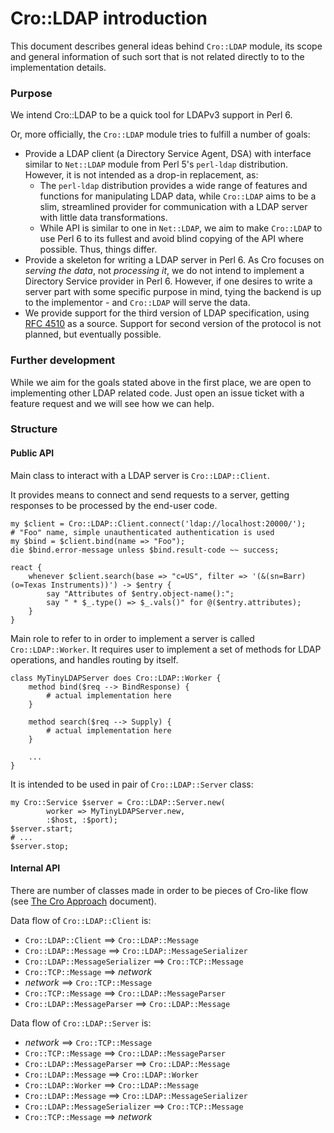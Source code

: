 # Cro::LDAP introduction

This document describes general ideas behind `Cro::LDAP` module, its
scope and general information of such sort that is not related directly
to to the implementation details.

### Purpose

We intend Cro::LDAP to be a quick tool for LDAPv3 support in Perl 6.

Or, more officially, the `Cro::LDAP` module tries to fulfill a number of
goals:

* Provide a LDAP client (a Directory Service Agent, DSA) with interface
  similar to `Net::LDAP` module from Perl 5's `perl-ldap` distribution.
  However, it is not intended as a drop-in replacement, as:
  * The `perl-ldap` distribution provides a wide range of features and
    functions for manipulating LDAP data, while `Cro::LDAP` aims to be a
    slim, streamlined provider for communication with a LDAP server with
    little data transformations.
  * While API is similar to one in `Net::LDAP`, we aim to make
    `Cro::LDAP` to use Perl 6 to its fullest and avoid blind copying
    of the API where possible. Thus, things differ.
* Provide a skeleton for writing a LDAP server in Perl 6. As Cro focuses
  on _serving the data_, not _processing it_, we do not intend to implement
  a Directory Service provider in Perl 6. However, if one desires to
  write a server part with some specific purpose in mind, tying the
  backend is up to the implementor - and `Cro::LDAP` will serve the
  data.
* We provide support for the third version of LDAP specification, using
  [RFC 4510](https://tools.ietf.org/pdf/rfc4510.pdf) as a source.
  Support for second version of the protocol is not planned, but
  eventually possible.

### Further development

While we aim for the goals stated above in the first place, we are open
to implementing other LDAP related code. Just open an issue ticket with
a feature request and we will see how we can help.

### Structure

#### Public API

Main class to interact with a LDAP server is `Cro::LDAP::Client`.

It provides means to connect and send requests to a server, getting
responses to be processed by the end-user code.

```perl6
my $client = Cro::LDAP::Client.connect('ldap://localhost:20000/');
# "Foo" name, simple unauthenticated authentication is used
my $bind = $client.bind(name => "Foo");
die $bind.error-message unless $bind.result-code ~~ success;

react {
    whenever $client.search(base => "c=US", filter => '(&(sn=Barr)(o=Texas Instruments))') -> $entry {
        say "Attributes of $entry.object-name():";
        say " * $_.type() => $_.vals()" for @($entry.attributes);
    }
}
```

Main role to refer to in order to implement a server is called
`Cro::LDAP::Worker`. It requires user to implement a set of methods for
LDAP operations, and handles routing by itself.

```perl6
class MyTinyLDAPServer does Cro::LDAP::Worker {
    method bind($req --> BindResponse) {
        # actual implementation here
    }

    method search($req --> Supply) {
        # actual implementation here
    }

    ...
}
```

It is intended to be used in pair of `Cro::LDAP::Server` class:

```perl6
my Cro::Service $server = Cro::LDAP::Server.new(
        worker => MyTinyLDAPServer.new,
        :$host, :$port);
$server.start;
# ...
$server.stop;
```

#### Internal API

There are number of classes made in order to be pieces of Cro-like flow
(see [The Cro Approach](docs/approach) document).

Data flow of `Cro::LDAP::Client` is:

* `Cro::LDAP::Client` ==> `Cro::LDAP::Message`
* `Cro::LDAP::Message` ==> `Cro::LDAP::MessageSerializer`
* `Cro::LDAP::MessageSerializer` ==> `Cro::TCP::Message`
* `Cro::TCP::Message` ==> *network*
* *network* ==> `Cro::TCP::Message`
*  `Cro::TCP::Message` ==> `Cro::LDAP::MessageParser`
*  `Cro::LDAP::MessageParser` ==> `Cro::LDAP::Message`

Data flow of `Cro::LDAP::Server` is:

* *network* ==> `Cro::TCP::Message`
* `Cro::TCP::Message` ==> `Cro::LDAP::MessageParser`
* `Cro::LDAP::MessageParser` ==> `Cro::LDAP::Message`
* `Cro::LDAP::Message` ==> `Cro::LDAP::Worker`
* `Cro::LDAP::Worker` ==> `Cro::LDAP::Message`
* `Cro::LDAP::Message` ==> `Cro::LDAP::MessageSerializer`
* `Cro::LDAP::MessageSerializer` ==> `Cro::TCP::Message`
* `Cro::TCP::Message` ==> *network*
